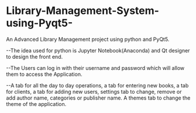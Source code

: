 # Library-Management-System-using-Pyqt5-

An Advanced Library Management project using python and PyQt5.

--The idea used for python is Jupyter Notebook(Anaconda) and Qt designer to design the front end. 



--The Users can log in with their username and password which will allow them to access the Application. 




--A tab for all the day to day operations, a tab for entering new books, a tab for clients, a tab for adding new users, settings tab to change, remove or add author name, categories or publisher name. A themes tab to change the theme of the application.
